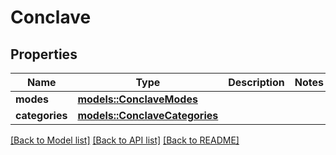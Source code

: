# Conclave

## Properties

Name | Type | Description | Notes
------------ | ------------- | ------------- | -------------
**modes** | [**models::ConclaveModes**](conclave_modes.md) |  | 
**categories** | [**models::ConclaveCategories**](conclave_categories.md) |  | 

[[Back to Model list]](../README.md#documentation-for-models) [[Back to API list]](../README.md#documentation-for-api-endpoints) [[Back to README]](../README.md)


